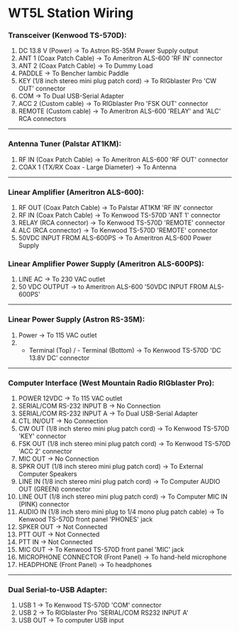 # WT5L Station Wiring


### Transceiver (Kenwood TS-570D):
1. DC 13.8 V (Power) -> To Astron RS-35M Power Supply output
2. ANT 1 (Coax Patch Cable) -> To Ameritron ALS-600 'RF IN' connector
3. ANT 2 (Coax Patch Cable) -> To Dummy Load
4. PADDLE -> To Bencher Iambic Paddle
5. KEY (1/8 inch stereo mini plug patch cord) -> To RIGblaster Pro 'CW OUT' connector
6. COM -> To Dual USB-Serial Adapter
7. ACC 2 (Custom cable) -> To RIGblaster Pro 'FSK OUT' connector
8. REMOTE (Custom cable) -> To Ameritron ALS-600 'RELAY' and 'ALC' RCA connectors

***

### Antenna Tuner (Palstar AT1KM):
1. RF IN (Coax Patch Cable) -> To Ameritron ALS-600 'RF OUT' connector
2. COAX 1 (TX/RX Coax - Large Diameter) -> To Antenna

***

### Linear Amplifier (Ameritron ALS-600):
1. RF OUT (Coax Patch Cable) -> To Palstar AT1KM 'RF IN' connector
2. RF IN (Coax Patch Cable) -> To Kenwood TS-570D 'ANT 1' connector 
3. RELAY (RCA connector) -> To Kenwood TS-570D 'REMOTE' connector
4. ALC (RCA connector) -> To Kenwood TS-570D 'REMOTE' connector
5. 50VDC INPUT FROM ALS-600PS -> To Ameritron ALS-600 Power Supply

### Linear Amplifier Power Supply (Ameritron ALS-600PS):
1. LINE AC -> To 230 VAC outlet
2. 50 VDC OUTPUT -> to Ameritron ALS-600 '50VDC INPUT FROM ALS-600PS'

***

### Linear Power Supply (Astron RS-35M):
1. Power -> To 115 VAC outlet
2. + Terminal (Top) / - Terminal (Bottom) -> To Kenwood TS-570D 'DC 13.8V DC' connector

***

### Computer Interface (West Mountain Radio RIGblaster Pro):
1. POWER 12VDC -> To 115 VAC outlet
2. SERIAL/COM RS-232 INPUT B -> No Connection
3. SERIAL/COM RS-232 INPUT A -> To Dual USB-Serial Adapter
4. CTL IN/OUT -> No Connection
5. CW OUT (1/8 inch stereo mini plug patch cord) -> To Kenwood TS-570D 'KEY' connector
6. FSK OUT (1/8 inch stereo mini plug patch cord) -> To Kenwood TS-570D 'ACC 2' connector 
7. MIC OUT -> No Connection
8. SPKR OUT (1/8 inch stereo mini plug patch cord) -> To External Computer Speakers
9. LINE IN (1/8 inch stereo mini plug patch cord) -> To Computer AUDIO OUT (GREEN) connector
10. LINE OUT (1/8 inch stereo mini plug patch cord) -> To Computer MIC IN (PINK) connector
11. AUDIO IN (1/8 inch stero mini plug to 1/4 mono plug patch cable) -> To Kenwood TS-570D front panel 'PHONES' jack
12. SPKER OUT -> Not Connected
13. PTT OUT -> Not Connected
14. PTT IN -> Not Connected
15. MIC OUT -> To Kenwood TS-570D front panel 'MIC' jack
16. MICROPHONE CONNECTOR (Front Panel) -> To hand-held microphone
17. HEADPHONE (Front Panel) -> To headphones

***

### Dual Serial-to-USB Adapter:
1. USB 1 -> To Kenwood TS-570D 'COM' connector
2. USB 2 -> To RIGblaster Pro 'SERIAL/COM RS232 INPUT A'
3. USB OUT -> To computer USB input